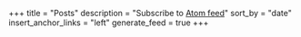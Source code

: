 +++
title = "Posts"
description = "Subscribe to [Atom feed](/posts/atom.xml)"
sort_by = "date"
insert_anchor_links = "left"
generate_feed = true
+++
